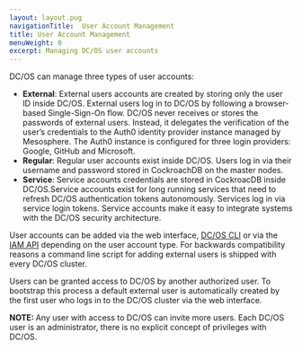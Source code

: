 ```yaml
---
layout: layout.pug
navigationTitle:  User Account Management
title: User Account Management
menuWeight: 0
excerpt: Managing DC/OS user accounts
---
```


<!-- The source repository for this topic is https://github.com/dcos/dcos-docs-site -->

DC/OS can manage three types of user accounts:

* **External**: External users accounts are created by storing only the user ID inside DC/OS. External users log in to DC/OS by following a browser-based Single-Sign-On flow. DC/OS never receives or stores the passwords of external users. Instead, it delegates the verification of the user’s credentials to the Auth0 identity provider instance managed by Mesosphere. The Auth0 instance is configured for three login providers: Google, GitHub and Microsoft.
* **Regular**: Regular user accounts exist inside DC/OS. Users log in via their username and password stored in CockroachDB on the master nodes.
* **Service**: Service accounts credentials are stored in CockroacDB inside DC/OS.Service accounts exist for long running services that need to refresh DC/OS authentication tokens autonomously. Services log in via service login tokens. Service accounts make it easy to integrate systems with the DC/OS security architecture.

User accounts can be added via the web interface, [DC/OS CLI](/1.13/cli) or via the [IAM API](/1.13/security/oss/iam-api/) depending on the user account type.
For backwards compatibility reasons a command line script for adding external users is shipped with every DC/OS cluster.

Users can be granted access to DC/OS by another authorized user. To bootstrap this process a default external user is automatically created by the first user who logs in to the DC/OS cluster via the web interface.

<p class="message--note"><strong>NOTE: </strong>Any user with access to DC/OS can invite more users. Each DC/OS user is an administrator, there is no explicit concept of privileges with DC/OS.</p>
